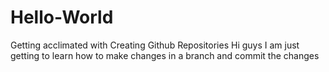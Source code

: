 # Hello-World
Getting acclimated with Creating Github Repositories
Hi guys 
I am just getting to learn how to make changes in a branch and commit the changes

